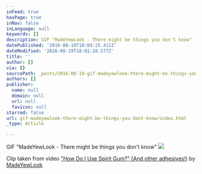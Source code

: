 ```yaml
---
inFeed: true
hasPage: true
inNav: false
inLanguage: null
keywords: []
description: GIF "MadeYewLook - There might be things you don't know"
datePublished: '2016-08-19T18:04:25.411Z'
dateModified: '2016-08-19T18:01:28.577Z'
title: ''
author: []
via: {}
sourcePath: _posts/2016-08-19-gif-madeyewlook-there-might-be-things-you-dont-know.md
authors: []
publisher:
  name: null
  domain: null
  url: null
  favicon: null
starred: false
url: gif-madeyewlook-there-might-be-things-you-dont-know/index.html
_type: Article

---
```

GIF "MadeYewLook - There might be things you don't know"
![](https://the-grid-user-content.s3-us-west-2.amazonaws.com/8529ac1a-83e2-4cde-a8a8-d5cc3639d321.gif)

Clip taken from video ["How Do I Use Spirit Gum?" (And other adhesives!)][0] by [MadeYewLook][1]

[0]: https://www.youtube.com/watch?v=ylyA7yBXsYQ
[1]: https://www.youtube.com/user/MadeYewLook